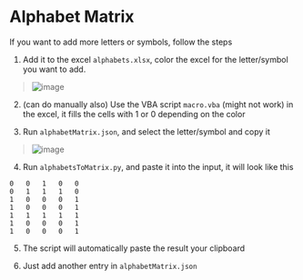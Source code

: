 # Alphabet Matrix

If you want to add more letters or symbols, follow the steps

1. Add it to the excel `alphabets.xlsx`, color the excel for the letter/symbol you want to add.

> ![image](https://github.com/myNameArnav/gicog/assets/35961071/a977953e-e171-4522-a2ca-2d778e7eb544)

2. (can do manually also) Use the VBA script `macro.vba` (might not work) in the excel, it fills the cells with 1 or 0 depending on the color

3. Run `alphabetMatrix.json`, and select the letter/symbol and copy it

> ![image](https://github.com/myNameArnav/gicog/assets/35961071/f1e8a28b-a868-4dc0-b85f-e08ef0b7efe7)

4. Run `alphabetsToMatrix.py`, and paste it into the input, it will look like this
```
0	0	1	0	0
0	1	1	1	0
1	0	0	0	1
1	0	0	0	1
1	1	1	1	1
1	0	0	0	1
1	0	0	0	1
```
5. The script will automatically paste the result your clipboard

6. Just add another entry in `alphabetMatrix.json`

